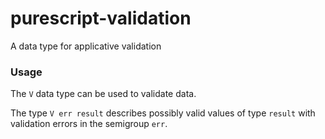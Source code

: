 # purescript-validation

A data type for applicative validation

### Usage

The `V` data type can be used to validate data.

The type `V err result` describes possibly valid values of type `result` with validation errors in the semigroup `err`.

